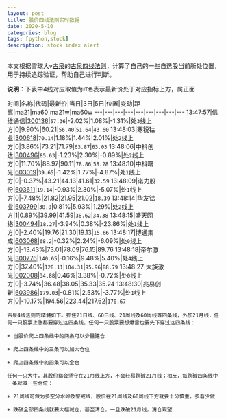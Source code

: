 ```yaml
---
layout: post
title: 股价四线法则实时数据
date: 2020-5-10
categories: blog
tags: [python,stock]
description: stock index alert
---
```



本文根据雪球大v[古泉](https://xueqiu.com/u/7148646888)的[古泉四线法则](https://xueqiu.com/7148646888/130498192)，计算了自己的一些自选股当前所处位置，用于持续追踪验证，帮助自己进行判断。

**说明**：下表中4线对应取值为`红色`表示最新价处于对应指标上方，属正面

时间|名称|代码|最新价|当日|3日|5日|位置|变动|距离|ma21|ma60|ma21w|ma60w
---|---|---|---|---|---|---|---|---
13:47:57|信维通信|[300136](https://xueqiu.com/S/SZ300136)|`57.36`|-2.02%|1.08%|-1.31%|处`3`线上方|0|9.90%|60.21|`56.40`|`51.64`|`43.60`
13:48:03|寒锐钴业|[300618](https://xueqiu.com/S/SZ300618)|`70.14`|1.18%|1.44%|2.01%|处`2`线上方|0|3.86%|73.21|71.79|`63.87`|`63.03`
13:48:06|中科创达|[300496](https://xueqiu.com/S/SZ300496)|`85.63`|-1.23%|2.30%|-0.89%|处`2`线上方|0|11.70%|88.97|90.11|`78.86`|`58.28`
13:48:10|中科曙光|[603019](https://xueqiu.com/S/SH603019)|`39.65`|-1.42%|1.77%|-4.87%|处`1`线上方|0|-0.37%|43.21|44.13|41.61|`32.59`
13:48:09|诺力股份|[603611](https://xueqiu.com/S/SH603611)|`19.14`|-0.93%|2.30%|-5.07%|处`1`线上方|0|-7.48%|21.82|21.95|21.02|`18.39`
13:48:14|华友钴业|[603799](https://xueqiu.com/S/SH603799)|`38.8`|0.81%|5.93%|1.29%|处`2`线上方|1|0.89%|39.99|41.59|`38.62`|`34.38`
13:48:15|盛天网络|[300494](https://xueqiu.com/S/SZ300494)|`18.27`|-3.94%|0.38%|-23.86%|处`1`线上方|0|-2.40%|19.76|21.30|19.13|`15.66`
13:48:17|博通集成|[603068](https://xueqiu.com/S/SH603068)|`68.2`|-0.32%|2.24%|-6.09%|处`0`线上方|0|-13.43%|73.01|78.09|76.15|89.76
13:48:18|帝尔激光|[300776](https://xueqiu.com/S/SZ300776)|`140.65`|-0.16%|9.48%|5.40%|处`4`线上方|0|37.40%|`128.11`|`104.31`|`95.96`|`88.79`
13:48:27|大族激光|[002008](https://xueqiu.com/S/SZ002008)|`34.88`|0.46%|3.38%|-0.72%|处`0`线上方|0|-3.74%|36.48|38.05|35.33|35.24
13:48:30|兆易创新|[603986](https://xueqiu.com/S/SH603986)|`179.03`|-0.81%|2.53%|-3.77%|处`1`线上方|0|-10.17%|194.56|223.44|217.62|`170.67`

```
古泉4线法则的精髓如下。抓住21日线、60日线、21周线及60周线等四条线，外加21月线，任何一只股票上涨都要穿过这四条线，任何一只股票要想爆雷也要先下穿过这四条线：

+ 当股价爬上四条线中的两条可以少量建仓

+ 爬上四条线中的三条可以加大仓位

+ 爬上四条线中的四条可以全仓

任何一只大牛，其股价都会坚守在21月线上方，不会轻易跌破21月线；相反，每跌破四条线中一条就减一些仓位：

+ 21周线可做为多空分水岭及警戒线，股价在21周线及60周线下方就要十分慎重，多看少做

+ 跌破全部四条线就要大幅减仓，甚至清仓，一旦跌破21月线，清仓观望
```